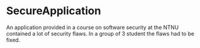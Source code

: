 # SecureApplication
An application provided in a course on software security at the NTNU contained a lot of security flaws. In a group of 3 student the flaws had to be fixed.
